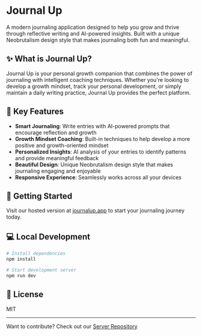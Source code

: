 # Journal Up

A modern journaling application designed to help you grow and thrive through reflective writing and AI-powered insights. Built with a unique Neobrutalism design style that makes journaling both fun and meaningful.

## ✨ What is Journal Up?

Journal Up is your personal growth companion that combines the power of journaling with intelligent coaching techniques. Whether you're looking to develop a growth mindset, track your personal development, or simply maintain a daily writing practice, Journal Up provides the perfect platform.

## 🎯 Key Features

- **Smart Journaling**: Write entries with AI-powered prompts that encourage reflection and growth
- **Growth Mindset Coaching**: Built-in techniques to help develop a more positive and growth-oriented mindset
- **Personalized Insights**: AI analysis of your entries to identify patterns and provide meaningful feedback
- **Beautiful Design**: Unique Neobrutalism design style that makes journaling engaging and enjoyable
- **Responsive Experience**: Seamlessly works across all your devices

## 🚀 Getting Started

Visit our hosted version at [journalup.app](https://journalup.app) to start your journaling journey today.

## 💻 Local Development

```bash
# Install dependencies
npm install

# Start development server
npm run dev
```

## 📝 License

MIT

---

Want to contribute? Check out our [Server Repository](https://github.com/shadcn/journal-up)
